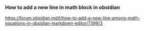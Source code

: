 ### How to add a new line in math block in obsidian 

https://forum.obsidian.md/t/how-to-add-a-new-line-among-math-equations-in-obsidian-markdown-editor/7399/3

